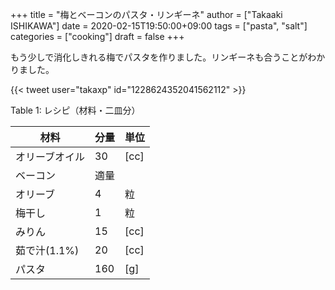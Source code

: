 +++
title = "梅とベーコンのパスタ・リンギーネ"
author = ["Takaaki ISHIKAWA"]
date = 2020-02-15T19:50:00+09:00
tags = ["pasta", "salt"]
categories = ["cooking"]
draft = false
+++

もう少しで消化しきれる梅でパスタを作りました。リンギーネも合うことがわかりました。  

{{< tweet user="takaxp" id="1228624352041562112" >}}  

<div class="table-caption">
  <span class="table-number">Table 1</span>:
  レシピ（材料・二皿分）
</div>

| 材料      | 分量 | 単位 |
|---------|----|----|
| オリーブオイル | 30  | [cc] |
| ベーコン  | 適量 |      |
| オリーブ  | 4   | 粒   |
| 梅干し    | 1   | 粒   |
| みりん    | 15  | [cc] |
| 茹で汁(1.1%) | 20  | [cc] |
| パスタ    | 160 | [g]  |